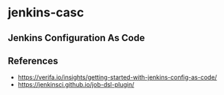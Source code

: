 # jenkins-casc

## Jenkins Configuration As Code

## References
- https://verifa.io/insights/getting-started-with-jenkins-config-as-code/
- https://jenkinsci.github.io/job-dsl-plugin/